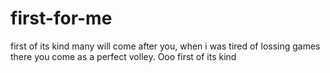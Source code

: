 # first-for-me
first of its kind
many will come after you,
when i was tired of lossing games
there you come as a perfect volley.
Ooo first of its kind
